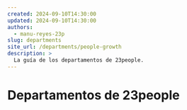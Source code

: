 ```yaml
---
created: 2024-09-10T14:30:00
updated: 2024-09-10T14:30:00
authors:
  - manu-reyes-23p
slug: departments
site_url: /departments/people-growth
description: >
  La guía de los departamentos de 23people.
---
```


# Departamentos de 23people
